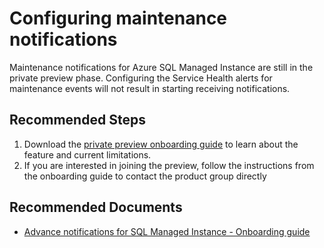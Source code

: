 <properties
  pagetitle="Configuring maintenance notifications"
  description=""
  service="microsoft.sql"
  resource="managedinstances"
  ms.author="mlandzic"
  selfhelptype="Generic"
  supporttopicids="32786132"
  productpesids="16259"
  cloudenvironments="public, fairfax, mooncake, blackforest, ussec, usnat"
  disableclouds=""
  articleid="9ba30915-96b9-42fe-a483-245028b6a32c"
  ownershipid="AzureData_AzureSQLDB_ManagedInstance" />
# Configuring maintenance notifications

Maintenance notifications for Azure SQL Managed Instance are still in the private preview phase.
Configuring the Service Health alerts for maintenance events will not result in starting receiving notifications. 

## **Recommended Steps**

1. Download the [private preview onboarding guide](https://sqlmipg.blob.core.windows.net/azsqlminotificationsshare/Azure_SQL_Managed_Instance_Advance_Notifications_Private_Preview_Guide.pdf) to learn about the feature and current limitations.
2. If you are interested in joining the preview, follow the instructions from the onboarding guide to contact the product group directly

## **Recommended Documents**

* [Advance notifications for SQL Managed Instance - Onboarding guide](https://sqlmipg.blob.core.windows.net/azsqlminotificationsshare/Azure_SQL_Managed_Instance_Advance_Notifications_Private_Preview_Guide.pdf)